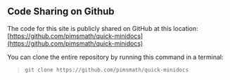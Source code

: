 ## Code Sharing on Github

The code for this site is publicly shared on GitHub at this location: [https://github.com/pimsmath/quick-minidocs](https://github.com/pimsmath/quick-minidocs)

You can clone the entire repository by running this command in a terminal:  

> ```git clone https://github.com/pimsmath/quick-minidocs```


